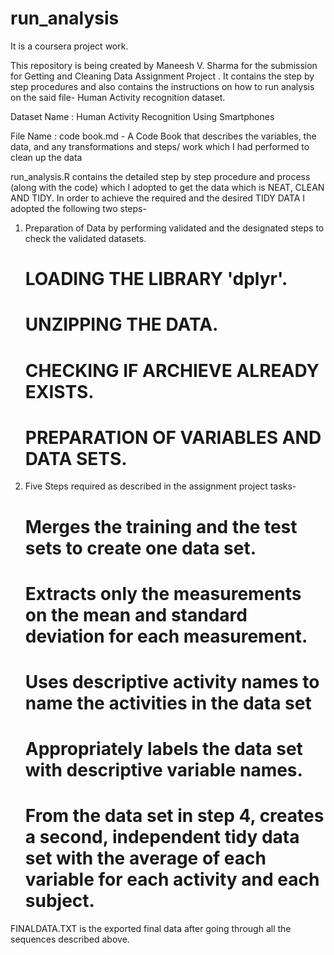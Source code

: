 # run_analysis
It is a coursera project work.

This repository is being created by Maneesh V. Sharma for the submission for Getting and Cleaning Data Assignment Project . It contains the step by step procedures and also contains the instructions on how to run analysis on the said file- Human Activity recognition dataset.

Dataset Name : Human Activity Recognition Using Smartphones

File Name : code book.md - A Code Book that describes the variables, the data, and any transformations and steps/ work which I had performed to clean up the data

run_analysis.R contains the detailed step by step procedure and process  (along with the code) which I adopted to get the data which is NEAT, CLEAN AND TIDY. 
In order to achieve the required and the desired TIDY DATA I adopted the following two steps-
1. Preparation of Data by performing validated and the designated steps to check the validated datasets. 
    # LOADING THE LIBRARY 'dplyr'.
    # UNZIPPING THE DATA.
    # CHECKING IF ARCHIEVE ALREADY EXISTS. 
    # PREPARATION OF VARIABLES AND DATA SETS.
2. Five Steps required as described in the assignment project tasks-
    # Merges the training and the test sets to create one data set.
    # Extracts only the measurements on the mean and standard deviation for each measurement.
    # Uses descriptive activity names to name the activities in the data set
    # Appropriately labels the data set with descriptive variable names.
    # From the data set in step 4, creates a second, independent tidy data set with the average of each variable for each activity and         each subject.
    
FINALDATA.TXT is the exported final data after going through all the sequences described above.
